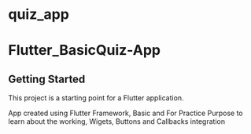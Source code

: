 # quiz_app

# Flutter_BasicQuiz-App


## Getting Started

This project is a starting point for a Flutter application.<br/>

App created using Flutter Framework, Basic and For Practice Purpose to learn about the working, Wigets, Buttons and Callbacks integration
